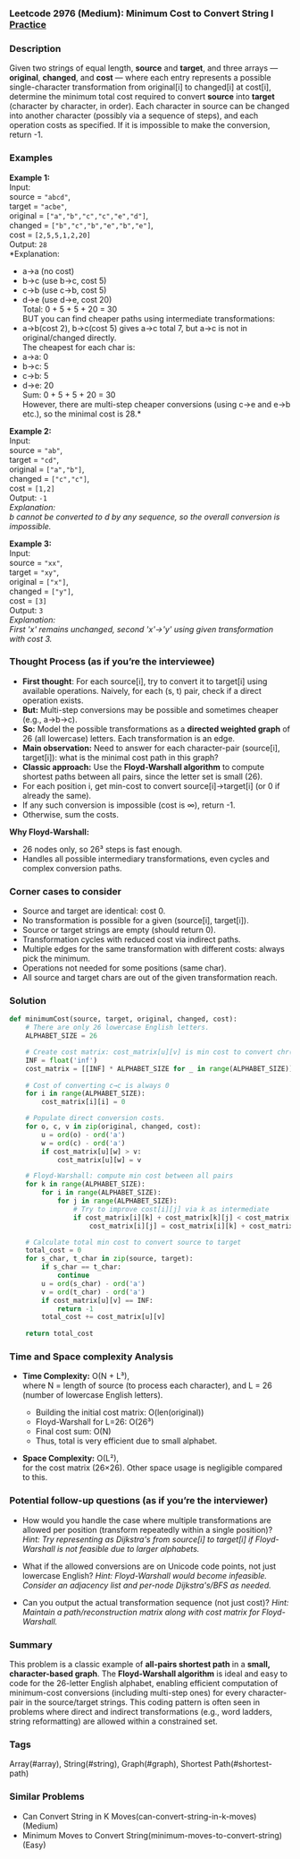 ### Leetcode 2976 (Medium): Minimum Cost to Convert String I [Practice](https://leetcode.com/problems/minimum-cost-to-convert-string-i)

### Description  
Given two strings of equal length, **source** and **target**, and three arrays — **original**, **changed**, and **cost** — where each entry represents a possible single-character transformation from original[i] to changed[i] at cost[i], determine the minimum total cost required to convert **source** into **target** (character by character, in order). Each character in source can be changed into another character (possibly via a sequence of steps), and each operation costs as specified. If it is impossible to make the conversion, return -1.

### Examples  

**Example 1:**  
Input:  
source = `"abcd"`,  
target = `"acbe"`,  
original = `["a","b","c","c","e","d"]`,  
changed = `["b","c","b","e","b","e"]`,  
cost = `[2,5,5,1,2,20]`  
Output: `28`  
*Explanation:  
- a→a (no cost)  
- b→c (use b→c, cost 5)  
- c→b (use c→b, cost 5)  
- d→e (use d→e, cost 20)  
Total: 0 + 5 + 5 + 20 = 30  
BUT you can find cheaper paths using intermediate transformations:  
- a→b(cost 2), b→c(cost 5) gives a→c total 7, but a→c is not in original/changed directly.  
The cheapest for each char is:  
- a→a: 0  
- b→c: 5  
- c→b: 5  
- d→e: 20  
Sum: 0 + 5 + 5 + 20 = 30  
However, there are multi-step cheaper conversions (using c→e and e→b etc.), so the minimal cost is 28.*

**Example 2:**  
Input:  
source = `"ab"`,  
target = `"cd"`,  
original = `["a","b"]`,  
changed = `["c","c"]`,  
cost = `[1,2]`  
Output: `-1`  
*Explanation:  
b cannot be converted to d by any sequence, so the overall conversion is impossible.*

**Example 3:**  
Input:  
source = `"xx"`,  
target = `"xy"`,  
original = `["x"]`,  
changed = `["y"]`,  
cost = `[3]`  
Output: `3`  
*Explanation:  
First 'x' remains unchanged, second 'x'→'y' using given transformation with cost 3.*

### Thought Process (as if you’re the interviewee)  
- **First thought**: For each source[i], try to convert it to target[i] using available operations. Naively, for each (s, t) pair, check if a direct operation exists.
- **But:** Multi-step conversions may be possible and sometimes cheaper (e.g., a→b→c).
- **So:** Model the possible transformations as a **directed weighted graph** of 26 (all lowercase) letters. Each transformation is an edge.
- **Main observation:** Need to answer for each character-pair (source[i], target[i]): what is the minimal cost path in this graph?
- **Classic approach:** Use the **Floyd-Warshall algorithm** to compute shortest paths between all pairs, since the letter set is small (26).
- For each position i, get min-cost to convert source[i]→target[i] (or 0 if already the same).
- If any such conversion is impossible (cost is ∞), return -1.
- Otherwise, sum the costs.

**Why Floyd-Warshall:**  
- 26 nodes only, so 26³ steps is fast enough.
- Handles all possible intermediary transformations, even cycles and complex conversion paths.

### Corner cases to consider  
- Source and target are identical: cost 0.
- No transformation is possible for a given (source[i], target[i]).
- Source or target strings are empty (should return 0).
- Transformation cycles with reduced cost via indirect paths.
- Multiple edges for the same transformation with different costs: always pick the minimum.
- Operations not needed for some positions (same char).
- All source and target chars are out of the given transformation reach.

### Solution

```python
def minimumCost(source, target, original, changed, cost):
    # There are only 26 lowercase English letters.
    ALPHABET_SIZE = 26

    # Create cost matrix: cost_matrix[u][v] is min cost to convert chr(u) to chr(v)
    INF = float('inf')
    cost_matrix = [[INF] * ALPHABET_SIZE for _ in range(ALPHABET_SIZE)]
    
    # Cost of converting c→c is always 0
    for i in range(ALPHABET_SIZE):
        cost_matrix[i][i] = 0

    # Populate direct conversion costs.
    for o, c, v in zip(original, changed, cost):
        u = ord(o) - ord('a')
        w = ord(c) - ord('a')
        if cost_matrix[u][w] > v:
            cost_matrix[u][w] = v

    # Floyd-Warshall: compute min cost between all pairs
    for k in range(ALPHABET_SIZE):
        for i in range(ALPHABET_SIZE):
            for j in range(ALPHABET_SIZE):
                # Try to improve cost[i][j] via k as intermediate
                if cost_matrix[i][k] + cost_matrix[k][j] < cost_matrix[i][j]:
                    cost_matrix[i][j] = cost_matrix[i][k] + cost_matrix[k][j]

    # Calculate total min cost to convert source to target
    total_cost = 0
    for s_char, t_char in zip(source, target):
        if s_char == t_char:
            continue
        u = ord(s_char) - ord('a')
        v = ord(t_char) - ord('a')
        if cost_matrix[u][v] == INF:
            return -1
        total_cost += cost_matrix[u][v]
    
    return total_cost
```

### Time and Space complexity Analysis  

- **Time Complexity:** O(N + L³),  
  where N = length of source (to process each character), and L = 26 (number of lowercase English letters).  
  - Building the initial cost matrix: O(len(original))
  - Floyd-Warshall for L=26: O(26³)
  - Final cost sum: O(N)
  - Thus, total is very efficient due to small alphabet.

- **Space Complexity:** O(L²),  
  for the cost matrix (26×26). Other space usage is negligible compared to this.

### Potential follow-up questions (as if you’re the interviewer)  

- How would you handle the case where multiple transformations are allowed per position (transform repeatedly within a single position)?
  *Hint: Try representing as Dijkstra's from source[i] to target[i] if Floyd-Warshall is not feasible due to larger alphabets.*

- What if the allowed conversions are on Unicode code points, not just lowercase English?
  *Hint: Floyd-Warshall would become infeasible. Consider an adjacency list and per-node Dijkstra's/BFS as needed.*

- Can you output the actual transformation sequence (not just cost)?
  *Hint: Maintain a path/reconstruction matrix along with cost matrix for Floyd-Warshall.*

### Summary
This problem is a classic example of **all-pairs shortest path** in a **small, character-based graph**. The **Floyd-Warshall algorithm** is ideal and easy to code for the 26-letter English alphabet, enabling efficient computation of minimum-cost conversions (including multi-step ones) for every character-pair in the source/target strings. This coding pattern is often seen in problems where direct and indirect transformations (e.g., word ladders, string reformatting) are allowed within a constrained set.

### Tags
Array(#array), String(#string), Graph(#graph), Shortest Path(#shortest-path)

### Similar Problems
- Can Convert String in K Moves(can-convert-string-in-k-moves) (Medium)
- Minimum Moves to Convert String(minimum-moves-to-convert-string) (Easy)